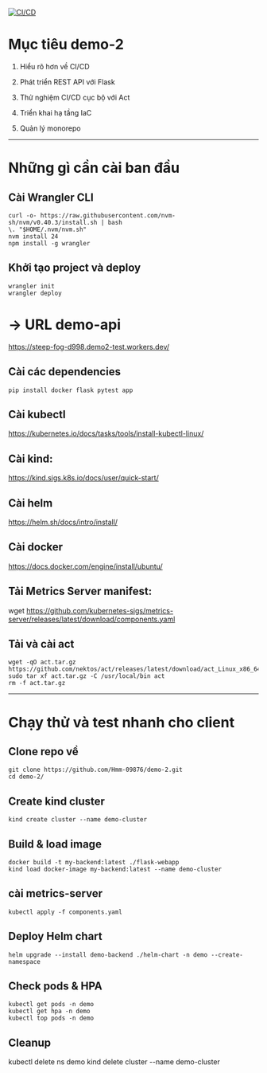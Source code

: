 [![CI/CD](https://github.com/Hmm-09876/demo-2/actions/workflows/k8s-ci-cd.yml/badge.svg)](https://github.com/Hmm-09876/demo-2/actions)
# Mục tiêu demo-2

1. Hiểu rõ hơn về CI/CD

2. Phát triển REST API với Flask

3. Thử nghiệm CI/CD cục bộ với Act

4. Triển khai hạ tầng IaC

5. Quản lý monorepo
***
# Những gì cần cài ban đầu

## Cài Wrangler CLI
```
curl -o- https://raw.githubusercontent.com/nvm-sh/nvm/v0.40.3/install.sh | bash
\. "$HOME/.nvm/nvm.sh"
nvm install 24
npm install -g wrangler
```

## Khởi tạo project và deploy
```
wrangler init
wrangler deploy
```

# -> URL demo-api
https://steep-fog-d998.demo2-test.workers.dev/


## Cài các dependencies
```
pip install docker flask pytest app
```

## Cài kubectl
https://kubernetes.io/docs/tasks/tools/install-kubectl-linux/

## Cài kind:
https://kind.sigs.k8s.io/docs/user/quick-start/
	
## Cài helm
https://helm.sh/docs/intro/install/

## Cài docker
https://docs.docker.com/engine/install/ubuntu/

## Tải Metrics Server manifest:
wget https://github.com/kubernetes-sigs/metrics-server/releases/latest/download/components.yaml

## Tải và cài act
```
wget -qO act.tar.gz https://github.com/nektos/act/releases/latest/download/act_Linux_x86_64.tar.gz
sudo tar xf act.tar.gz -C /usr/local/bin act
rm -f act.tar.gz
```

***
# Chạy thử và test nhanh cho client
## Clone repo về
```
git clone https://github.com/Hmm-09876/demo-2.git
cd demo-2/
```

## Create kind cluster
```
kind create cluster --name demo-cluster
```

## Build & load image
```
docker build -t my-backend:latest ./flask-webapp
kind load docker-image my-backend:latest --name demo-cluster
```

## cài metrics-server
```
kubectl apply -f components.yaml
```

## Deploy Helm chart
```
helm upgrade --install demo-backend ./helm-chart -n demo --create-namespace
```

## Check pods & HPA
```
kubectl get pods -n demo
kubectl get hpa -n demo
kubectl top pods -n demo
```

## Cleanup
kubectl delete ns demo
kind delete cluster --name demo-cluster



















